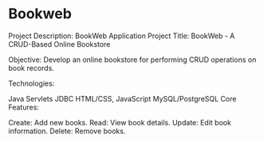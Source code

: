 # Bookweb
Project Description: BookWeb Application
Project Title: BookWeb - A CRUD-Based Online Bookstore

Objective:
Develop an online bookstore for performing CRUD operations on book records.

Technologies:

Java Servlets
JDBC
HTML/CSS, JavaScript
MySQL/PostgreSQL
Core Features:

Create: Add new books.
Read: View book details.
Update: Edit book information.
Delete: Remove books.
